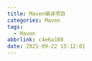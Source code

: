 ```yaml
---
title: Maven编译项目
categories: Maven
tags:
  - Maven
abbrlink: c4e6a108
date: 2021-09-22 15:12:01
---
```

